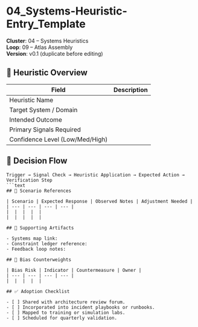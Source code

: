 ﻿# 04_Systems-Heuristic-Entry_Template

**Cluster**: 04 – Systems Heuristics  
**Loop**: 09 – Atlas Assembly  
**Version**: v0.1 (duplicate before editing)

## 🧠 Heuristic Overview

| Field | Description |
| --- | --- |
| Heuristic Name |  |
| Target System / Domain |  |
| Intended Outcome |  |
| Primary Signals Required |  |
| Confidence Level (Low/Med/High) |  |

## 🔄 Decision Flow

```text
Trigger → Signal Check → Heuristic Application → Expected Action → Verification Step
```text
## 🧪 Scenario References

| Scenario | Expected Response | Observed Notes | Adjustment Needed |
| --- | --- | --- | --- |
|  |  |  |  |
|  |  |  |  |

## 🧰 Supporting Artifacts

- Systems map link:
- Constraint ledger reference:
- Feedback loop notes:

## 🧠 Bias Counterweights

| Bias Risk | Indicator | Countermeasure | Owner |
| --- | --- | --- | --- |
|  |  |  |  |

## ✅ Adoption Checklist

- [ ] Shared with architecture review forum.
- [ ] Incorporated into incident playbooks or runbooks.
- [ ] Mapped to training or simulation labs.
- [ ] Scheduled for quarterly validation.
